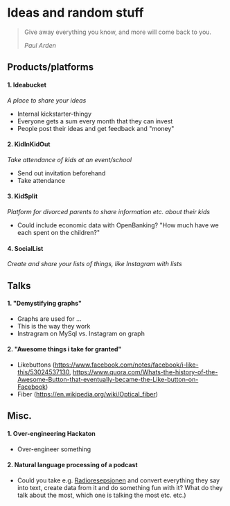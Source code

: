 # Ideas and random stuff

> Give away everything you know, and more will come back to you.
>  
> _Paul Arden_


## Products/platforms

#### 1. Ideabucket
_A place to share your ideas_
- Internal kickstarter-thingy
- Everyone gets a sum every month that they can invest
- People post their ideas and get feedback and "money"

#### 2. KidInKidOut
_Take attendance of kids at an event/school_
- Send out invitation beforehand
- Take attendance

#### 3. KidSplit
_Platform for divorced parents to share information etc. about their kids_
- Could include economic data with OpenBanking? "How much have we each spent on the children?"

#### 4. SocialList
_Create and share your lists of things, like Instagram with lists_

## Talks

#### 1. "Demystifying graphs"
- Graphs are used for ...
- This is the way they work
- Instragram on MySql vs. Instagram on graph

#### 2. "Awesome things i take for granted"
- Likebuttons (https://www.facebook.com/notes/facebook/i-like-this/53024537130, https://www.quora.com/Whats-the-history-of-the-Awesome-Button-that-eventually-became-the-Like-button-on-Facebook)
- Fiber (https://en.wikipedia.org/wiki/Optical_fiber)

## Misc.

#### 1. Over-engineering Hackaton
- Over-engineer something

#### 2. Natural language processing of a podcast
- Could you take e.g. [Radioresepsjonen](https://radio.nrk.no/serie/radioresepsjonen) and convert everything they say into text, create data from it and do something fun with it? What do they talk about the most, which one is talking the most etc. etc.)
